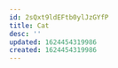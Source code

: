 ```yaml
---
id: 2sQxt9ldEFtb0ylJzGYfP
title: Cat
desc: ''
updated: 1624454319986
created: 1624454319986
---
```



